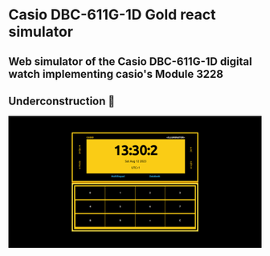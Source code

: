 # Casio DBC-611G-1D Gold react simulator
## Web simulator of the Casio DBC-611G-1D digital watch implementing casio's Module 3228
## Underconstruction :hammer:
![Alt text](./src/public/snapshot.png "snapshot")